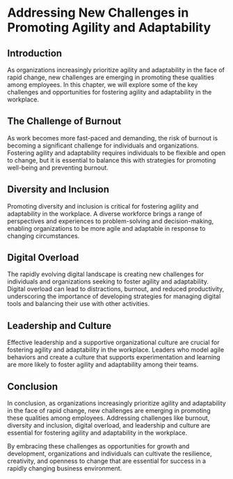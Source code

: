 Addressing New Challenges in Promoting Agility and Adaptability
=============================================================================================

Introduction
------------

As organizations increasingly prioritize agility and adaptability in the face of rapid change, new challenges are emerging in promoting these qualities among employees. In this chapter, we will explore some of the key challenges and opportunities for fostering agility and adaptability in the workplace.

The Challenge of Burnout
------------------------

As work becomes more fast-paced and demanding, the risk of burnout is becoming a significant challenge for individuals and organizations. Fostering agility and adaptability requires individuals to be flexible and open to change, but it is essential to balance this with strategies for promoting well-being and preventing burnout.

Diversity and Inclusion
-----------------------

Promoting diversity and inclusion is critical for fostering agility and adaptability in the workplace. A diverse workforce brings a range of perspectives and experiences to problem-solving and decision-making, enabling organizations to be more agile and adaptable in response to changing circumstances.

Digital Overload
----------------

The rapidly evolving digital landscape is creating new challenges for individuals and organizations seeking to foster agility and adaptability. Digital overload can lead to distractions, burnout, and reduced productivity, underscoring the importance of developing strategies for managing digital tools and balancing their use with other activities.

Leadership and Culture
----------------------

Effective leadership and a supportive organizational culture are crucial for fostering agility and adaptability in the workplace. Leaders who model agile behaviors and create a culture that supports experimentation and learning are more likely to foster agility and adaptability among their teams.

Conclusion
----------

In conclusion, as organizations increasingly prioritize agility and adaptability in the face of rapid change, new challenges are emerging in promoting these qualities among employees. Addressing challenges like burnout, diversity and inclusion, digital overload, and leadership and culture are essential for fostering agility and adaptability in the workplace.

By embracing these challenges as opportunities for growth and development, organizations and individuals can cultivate the resilience, creativity, and openness to change that are essential for success in a rapidly changing business environment.
